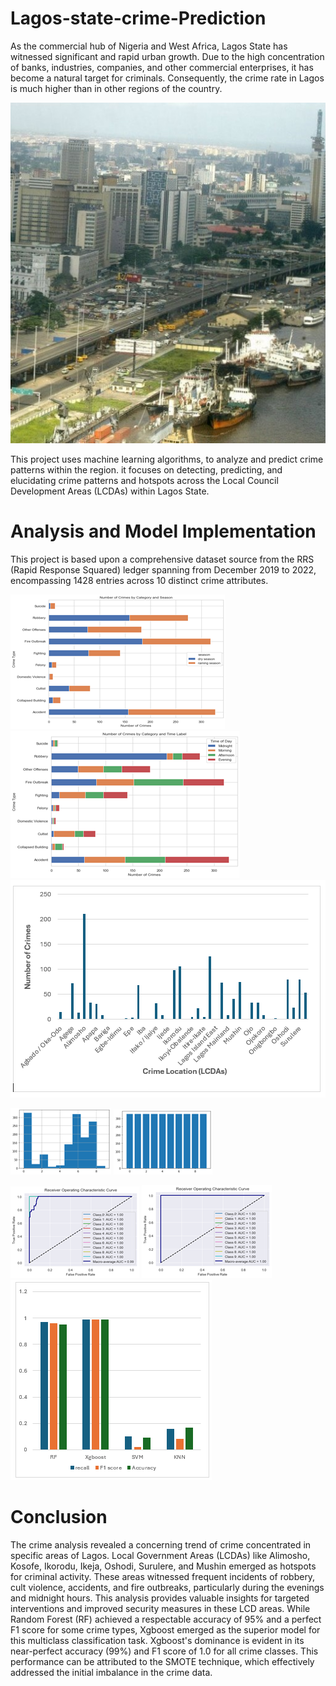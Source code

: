 # Lagos-state-crime-Prediction

As the commercial hub of Nigeria and West Africa, Lagos State has witnessed significant and rapid urban growth. Due to the high concentration of banks, industries, companies, and other commercial enterprises, it has become a natural target for criminals. Consequently, the crime rate in Lagos is much higher than in other regions of the country. 

![Lagos Nigeria](Lagos1.jpg)

This project uses machine learning algorithms, to analyze and predict crime patterns within the region. it focuses on detecting, predicting, and elucidating crime patterns and hotspots across the Local Council Development Areas (LCDAs) within Lagos State. 

# Analysis and Model Implementation

This project is based upon a comprehensive dataset source from the RRS (Rapid Response Squared) ledger spanning from December 2019 to 2022, encompassing 1428 entries across 10 distinct crime attributes.

![crime_season](season.png) ![crime_time](time_of_day.png) ![crime_locations](bar22.png)

![crime_season](smote1.png) ![crime_time](smote2.png)

![Random forest Auc_score](auc.png) ![Xgb Auc score](auc_xgb.png) ![Result](bar222.png)


# Conclusion

The crime analysis revealed a concerning trend of crime concentrated in specific areas of Lagos. Local Government Areas (LCDAs) like Alimosho, Kosofe, Ikorodu, Ikeja, Oshodi, Surulere, and Mushin emerged as hotspots for criminal activity. These areas witnessed frequent incidents of robbery, cult violence, accidents, and fire outbreaks, particularly during the evenings and midnight hours. This analysis provides valuable insights for targeted interventions and improved security measures in these  LCD areas.
While Random Forest (RF) achieved a respectable accuracy of 95% and a perfect F1 score for some crime types, Xgboost emerged as the superior model for this multiclass classification task. Xgboost's dominance is evident in its near-perfect accuracy (99%) and F1 score of 1.0 for all crime classes. This performance can be attributed to the SMOTE technique, which effectively addressed the initial imbalance in the crime data.  

